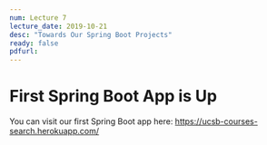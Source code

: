 ```yaml
---
num: Lecture 7
lecture_date: 2019-10-21
desc: "Towards Our Spring Boot Projects"
ready: false
pdfurl:
---
```



# First Spring Boot App is Up

You can visit our first Spring Boot app here: <https://ucsb-courses-search.herokuapp.com/>

